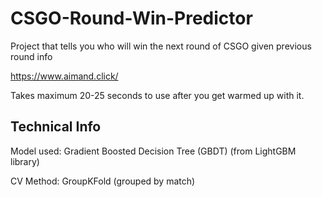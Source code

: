 # CSGO-Round-Win-Predictor
Project that tells you who will win the next round of CSGO given previous round info

https://www.aimand.click/

Takes maximum 20-25 seconds to use after you get warmed up with it.

## Technical Info
Model used: Gradient Boosted Decision Tree (GBDT) (from LightGBM library)

CV Method: GroupKFold (grouped by match)
